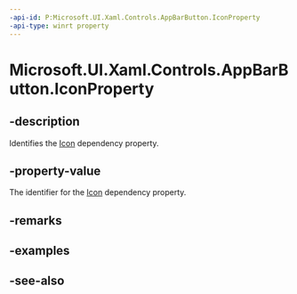 ```yaml
---
-api-id: P:Microsoft.UI.Xaml.Controls.AppBarButton.IconProperty
-api-type: winrt property
---
```


<!-- Property syntax
public Windows.UI.Xaml.DependencyProperty IconProperty { get; }
-->

# Microsoft.UI.Xaml.Controls.AppBarButton.IconProperty

## -description
Identifies the [Icon](appbarbutton_icon.md) dependency property.

## -property-value
The identifier for the [Icon](appbarbutton_icon.md) dependency property.

## -remarks

## -examples

## -see-also
